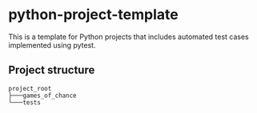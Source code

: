 # python-project-template

This is a template for Python projects that includes automated test cases implemented using pytest.

## Project structure

``` text
project_root
├───games_of_chance
└───tests
```
